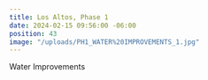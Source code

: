 ```yaml
---
title: Los Altos, Phase 1
date: 2024-02-15 09:56:00 -06:00
position: 43
image: "/uploads/PH1_WATER%20IMPROVEMENTS_1.jpg"
---
```


Water Improvements